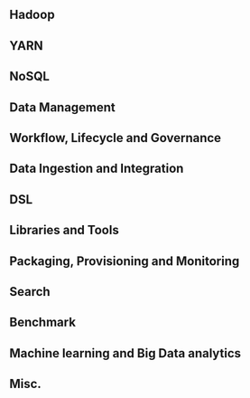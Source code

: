 ## Hadoop


## YARN


## NoSQL


## Data Management


## Workflow, Lifecycle and Governance


## Data Ingestion and Integration


## DSL


## Libraries and Tools


## Packaging, Provisioning and Monitoring


## Search


## Benchmark


## Machine learning and Big Data analytics


## Misc.

